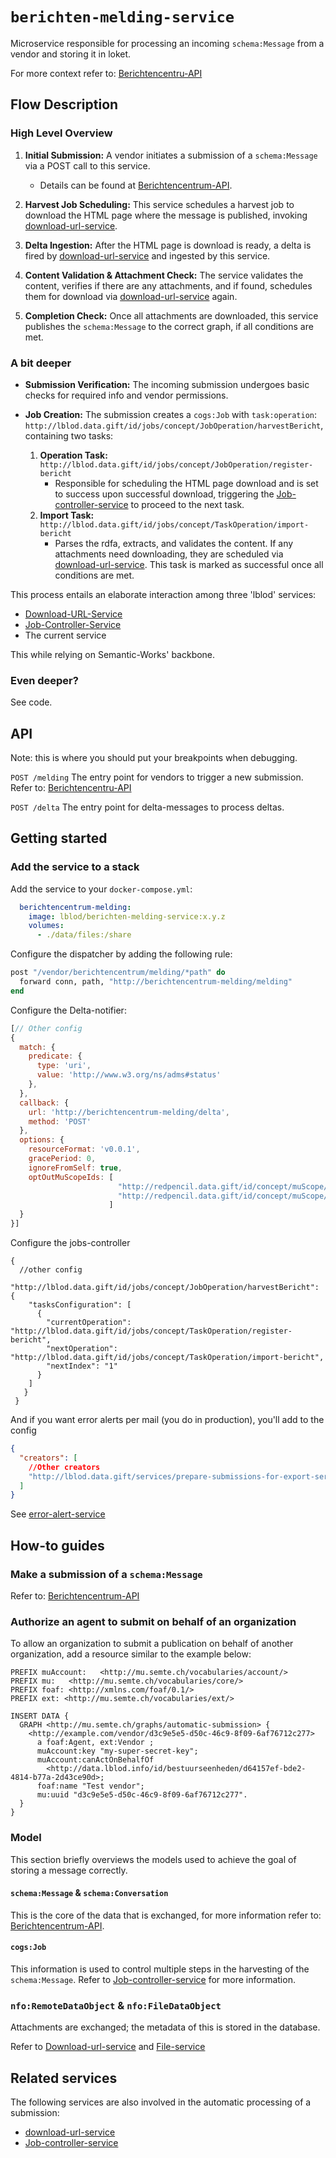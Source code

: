 # `berichten-melding-service`
Microservice responsible for processing an incoming `schema:Message` from a vendor and storing it in loket.

For more context refer to: [Berichtencentru-API](https://lblod.github.io/pages-vendors/#/docs/berichtencentrum-api)

## Flow Description
### High Level Overview
1. **Initial Submission:**
   A vendor initiates a submission of a `schema:Message` via a POST call to this service.
   - Details can be found at [Berichtencentrum-API](https://lblod.github.io/pages-vendors/#/docs/berichtencentrum-api).

2. **Harvest Job Scheduling:**
   This service schedules a harvest job to download the HTML page where the message is published, invoking [download-url-service](https://github.com/lblod/download-url-service).

3. **Delta Ingestion:**
   After the HTML page is download is ready, a delta is fired by [download-url-service](https://github.com/lblod/download-url-service) and ingested by this service.

4. **Content Validation & Attachment Check:**
   The service validates the content, verifies if there are any attachments, and if found, schedules them for download via [download-url-service](https://github.com/lblod/download-url-service) again.

5. **Completion Check:**
   Once all attachments are downloaded, this service publishes the `schema:Message` to the correct graph, if all conditions are met.

### A bit deeper
- **Submission Verification:** The incoming submission undergoes basic checks for required info and vendor permissions.

- **Job Creation:** The submission creates a `cogs:Job` with `task:operation`: `http://lblod.data.gift/id/jobs/concept/JobOperation/harvestBericht`, containing two tasks:
  1. **Operation Task:** `http://lblod.data.gift/id/jobs/concept/JobOperation/register-bericht`
     - Responsible for scheduling the HTML page download and is set to success upon successful download, triggering the [Job-controller-service](https://github.com/lblod/job-controller-service) to proceed to the next task.
  2. **Import Task:** `http://lblod.data.gift/id/jobs/concept/TaskOperation/import-bericht`
     - Parses the rdfa, extracts, and validates the content. If any attachments need downloading, they are scheduled via [download-url-service](https://github.com/lblod/download-url-service). This task is marked as successful once all conditions are met.


This process entails an elaborate interaction among three 'lblod' services:
- [Download-URL-Service](https://github.com/lblod/download-url-service)
- [Job-Controller-Service](https://github.com/lblod/job-controller-service)
- The current service

This while relying on Semantic-Works' backbone.

### Even deeper?
See code.

## API
Note: this is where you should put your breakpoints when debugging.

`POST /melding`
The entry point for vendors to trigger a new submission.
Refer to: [Berichtencentru-API](https://lblod.github.io/pages-vendors/#/docs/berichtencentrum-api)

`POST /delta`
The entry point for delta-messages to process deltas.


## Getting started

### Add the service to a stack

Add the service to your `docker-compose.yml`:

```yaml
  berichtencentrum-melding:
    image: lblod/berichten-melding-service:x.y.z
    volumes:
      - ./data/files:/share
```

Configure the dispatcher by adding the following rule:

```elixir
post "/vendor/berichtencentrum/melding/*path" do
  forward conn, path, "http://berichtencentrum-melding/melding"
end
```

Configure the Delta-notifier:
```javascript
[// Other config
{
  match: {
    predicate: {
      type: 'uri',
      value: 'http://www.w3.org/ns/adms#status'
    },
  },
  callback: {
    url: 'http://berichtencentrum-melding/delta',
    method: 'POST'
  },
  options: {
    resourceFormat: 'v0.0.1',
    gracePeriod: 0,
    ignoreFromSelf: true,
    optOutMuScopeIds: [
                        "http://redpencil.data.gift/id/concept/muScope/deltas/initialSync",
                        "http://redpencil.data.gift/id/concept/muScope/deltas/publicationGraphMaintenance"
                      ]
  }
}]
```

Configure the jobs-controller
```
{
  //other config
  "http://lblod.data.gift/id/jobs/concept/JobOperation/harvestBericht": {
    "tasksConfiguration": [
      {
        "currentOperation": "http://lblod.data.gift/id/jobs/concept/TaskOperation/register-bericht",
        "nextOperation": "http://lblod.data.gift/id/jobs/concept/TaskOperation/import-bericht",
        "nextIndex": "1"
      }
    ]
   }
 }
```

And if you want error alerts per mail (you do in production), you'll add to the config
```json
{
  "creators": [
    //Other creators
    "http://lblod.data.gift/services/prepare-submissions-for-export-service"
  ]
}
```
See [error-alert-service](https://github.com/lblod/loket-error-alert-service)

## How-to guides

### Make a submission of a `schema:Message`

Refer to: [Berichtencentrum-API](https://lblod.github.io/pages-vendors/#/docs/berichtencentrum-api)

### Authorize an agent to submit on behalf of an organization

To allow an organization to submit a publication on behalf of another
organization, add a resource similar to the example below:

```sparql
PREFIX muAccount:   <http://mu.semte.ch/vocabularies/account/>
PREFIX mu:   <http://mu.semte.ch/vocabularies/core/>
PREFIX foaf: <http://xmlns.com/foaf/0.1/>
PREFIX ext: <http://mu.semte.ch/vocabularies/ext/>

INSERT DATA {
  GRAPH <http://mu.semte.ch/graphs/automatic-submission> {
    <http://example.com/vendor/d3c9e5e5-d50c-46c9-8f09-6af76712c277>
      a foaf:Agent, ext:Vendor ;
      muAccount:key "my-super-secret-key";
      muAccount:canActOnBehalfOf
        <http://data.lblod.info/id/bestuurseenheden/d64157ef-bde2-4814-b77a-2d43ce90d>;
      foaf:name "Test vendor";
      mu:uuid "d3c9e5e5-d50c-46c9-8f09-6af76712c277".
  }
}
```

### Model
This section briefly overviews the models used to achieve the goal of storing a message correctly.

#### `schema:Message` & `schema:Conversation`
This is the core of the data that is exchanged, for more information refer to: [Berichtencentrum-API](https://lblod.github.io/pages-vendors/#/docs/berichtencentrum-api).

#### `cogs:Job`
This information is used to control multiple steps in the harvesting of the `schema:Message`.
Refer to [Job-controller-service](https://github.com/lblod/job-controller-service) for more information.

### `nfo:RemoteDataObject` & `nfo:FileDataObject`
Attachments are exchanged; the metadata of this is stored in the database.

Refer to [Download-url-service](https://github.com/lblod/download-url-service)
  and [File-service](https://github.com/mu-semtech/file-service)

## Related services

The following services are also involved in the automatic processing of a
submission:

* [download-url-service](https://github.com/lblod/download-url-service)
* [Job-controller-service](https://github.com/lblod/job-controller-service)
